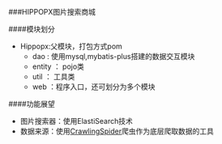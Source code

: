 ###HIPPOPX图片搜索商城

####模块划分

- Hippopx:父模块，打包方式pom
    - dao : 使用mysql,mybatis-plus搭建的数据交互模块
    - entity ： pojo类
    - util ： 工具类
    - web ：程序入口，还可划分为多个模块
  
####功能展望

- 图片搜索器：使用ElastiSearch技术
- 数据来源：使用[CrawlingSpider]("https://github.com/xyj1209/CrawlingSpider")爬虫作为底层爬取数据的工具
